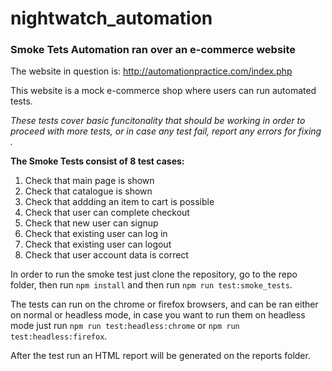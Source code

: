 # nightwatch_automation

### Smoke Tets Automation ran over an e-commerce website
The website in question is: http://automationpractice.com/index.php

This website is a mock e-commerce shop where users can run automated tests.


_These tests cover basic funcitonality that should be working in order 
to proceed with more tests, or in case any test fail, report any errors for fixing  ._

__The Smoke Tests consist of 8 test cases:__

1. Check that main page is shown
2. Check that catalogue is shown
3. Check that addding an item to cart is possible
4. Check that user can complete checkout
5. Check that new user can signup
6. Check that existing user can log in
7. Check that existing user can logout
8. Check that user account data is correct

In order to run the smoke test just clone the repository, go to the repo folder, then run `npm install` 
and then run `npm run test:smoke_tests`.

The tests can run on the chrome or firefox browsers, and can be ran either on normal or headless mode, in case you want to run them
on headless mode just run `npm run test:headless:chrome` or `npm run test:headless:firefox`.


After the test run an HTML report will be generated on the reports folder.

